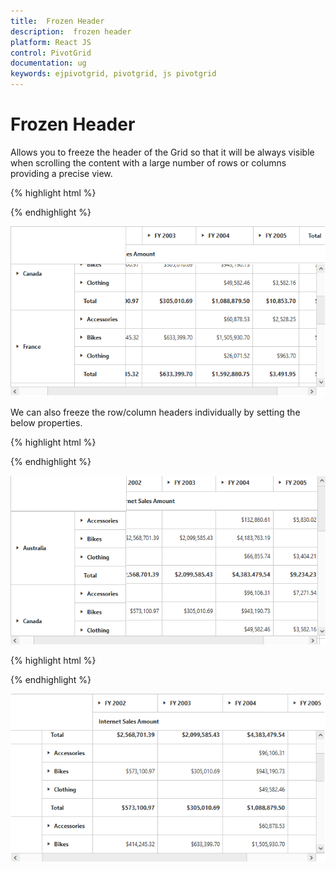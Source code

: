 ```yaml
---
title:  Frozen Header
description:  frozen header
platform: React JS
control: PivotGrid
documentation: ug
keywords: ejpivotgrid, pivotgrid, js pivotgrid
---
```


# Frozen Header

Allows you to freeze the header of the Grid so that it will be always visible when scrolling the content with a large number of rows or columns providing a precise view.

{% highlight html %}

<div id="PivotGrid1"></div>

<script type="text/babel">
    //...
    var frozenHeaderSettings= {enableFrozenHeaders : true}  //To Freeze the both Row and Column headers
    $(function(){
        ReactDOM.render(
        <EJ.PivotGrid id="PivotGrid" frozenHeaderSettings={frozenHeaderSettings}></EJ.PivotGrid>,
        document.getElementById('PivotGrid1')
        );
    });
</script>

{% endhighlight %}

![](FrozenHeader_images/row_col_freeze.png)

We can also freeze the row/column headers individually by setting the below properties.

{% highlight html %}

<script type="text/babel">
    //...
    var frozenHeaderSettings= {enableFrozenRowHeaders : true}  //To Freeze the Row headers only
    $(function(){
        ReactDOM.render(
        <EJ.PivotGrid id="PivotGrid" frozenHeaderSettings={frozenHeaderSettings}></EJ.PivotGrid>,
        document.getElementById('PivotGrid1')
        );
    });
</script>
    
{% endhighlight %}

![](FrozenHeader_images/row_freeze.png)

{% highlight html %}

<script type="text/babel">
    //...
    var frozenHeaderSettings= {enableFrozenColumnHeaders : true}  //To Freeze the Column headers only
    $(function(){
        ReactDOM.render(
        <EJ.PivotGrid id="PivotGrid" frozenHeaderSettings={frozenHeaderSettings}></EJ.PivotGrid>,
        document.getElementById('PivotGrid1')
        );
    });
</script>

{% endhighlight %}

![](FrozenHeader_images/col_freeze.png)